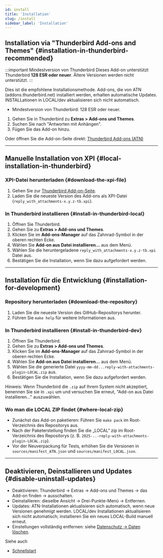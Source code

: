 ```yaml
---
id: install
title: 'Installation'
slug: /install
sidebar_label: 'Installation'
---
```


## Installation via "Thunderbird Add-ons and Themes" {#installation-in-thunderbird-recommended}

:::important Mindestversion von Thunderbird
Dieses Add-on unterstützt Thunderbird **128 ESR oder neuer**. Ältere Versionen werden nicht unterstützt.
:::

Dies ist die empfohlene Installationsmethode. Add-ons, die von ATN (addons.thunderbird.net) installiert werden, erhalten automatische Updates. INSTALLationen in LOCAL/dev aktualisieren sich nicht automatisch.

- Mindestversion von Thunderbird: 128 ESR oder neuer.

1. Gehen Sie in Thunderbird zu **Extras > Add-ons und Themes**.
2. Suchen Sie nach "Antworten mit Anhängen".
3. Fügen Sie das Add-on hinzu.

Oder öffnen Sie die Add-on-Seite direkt: [Thunderbird Add-ons (ATN)](https://addons.thunderbird.net/thunderbird/addon/reply-with-attachments)

---

## Manuelle Installation von XPI {#local-installation-in-thunderbird}

### XPI-Datei herunterladen {#download-the-xpi-file}

1. Gehen Sie zur [Thunderbird Add-on-Seite](https://addons.thunderbird.net/thunderbird/addon/reply-with-attachments).
2. Laden Sie die neueste Version des Add-ons als XPI-Datei (`reply_with_attachments-x.y.z-tb.xpi`).

### In Thunderbird installieren {#install-in-thunderbird-local}

1. Öffnen Sie Thunderbird.
2. Gehen Sie zu **Extras > Add-ons und Themes**.
3. Klicken Sie im **Add-ons-Manager** auf das Zahnrad-Symbol in der oberen rechten Ecke.
4. Wählen Sie **Add-on aus Datei installieren...** aus dem Menü.
5. Wählen Sie die heruntergeladene `reply_with_attachments-x.y.z-tb.xpi` Datei aus.
6. Bestätigen Sie die Installation, wenn Sie dazu aufgefordert werden.

---

## Installation für die Entwicklung {#installation-for-development}

### Repository herunterladen {#download-the-repository}

1. Laden Sie die neueste Version des GitHub-Repositorys herunter.
2. Führen Sie `make help` für weitere Informationen aus.

### In Thunderbird installieren {#install-in-thunderbird-dev}

1. Öffnen Sie Thunderbird.
2. Gehen Sie zu **Extras > Add-ons und Themes**.
3. Klicken Sie im **Add-ons-Manager** auf das Zahnrad-Symbol in der oberen rechten Ecke.
4. Wählen Sie **Add-on aus Datei installieren...** aus dem Menü.
5. Wählen Sie die generierte Datei `yyyy-mm-dd...reply-with-attachments-plugin-LOCAL.zip` aus.
6. Bestätigen Sie die Installation, wenn Sie dazu aufgefordert werden.

Hinweis: Wenn Thunderbird die `.zip` auf Ihrem System nicht akzeptiert, benennen Sie sie in `.xpi` um und versuchen Sie erneut, "Add-on aus Datei installieren..." auszuwählen.

### Wo man die LOCAL ZIP findet {#where-local-zip}

- Zunächst das Add-on paketieren: Führen Sie `make pack` im Root-Verzeichnis des Repositorys aus.
- Nach der Paketerstellung finden Sie die „LOCAL“ zip im Root-Verzeichnis des Repositorys (z. B. `2025-..-reply-with-attachments-plugin-LOCAL.zip`).
- Vor der Neuverpackung für Tests, erhöhen Sie die Versionen in `sources/manifest_ATN.json` und `sources/manifest_LOCAL.json`.

---

## Deaktivieren, Deinstallieren und Updates {#disable-uninstall-updates}

- Deaktivieren: Thunderbird → Extras → Add-ons und Themes → das Add-on finden → ausschalten.
- Deinstallieren: dieselbe Ansicht → Drei-Punkte-Menü → Entfernen.
- Updates: ATN-Installationen aktualisieren sich automatisch, wenn neue Versionen genehmigt werden. LOCAL/dev Installationen aktualisieren sich nicht automatisch; installieren Sie ein neues LOCAL-Build manuell erneut.
- Einstellungen vollständig entfernen: siehe [Datenschutz → Daten löschen](privacy#data-removal).

Siehe auch

- [Schnellstart](quickstart)
